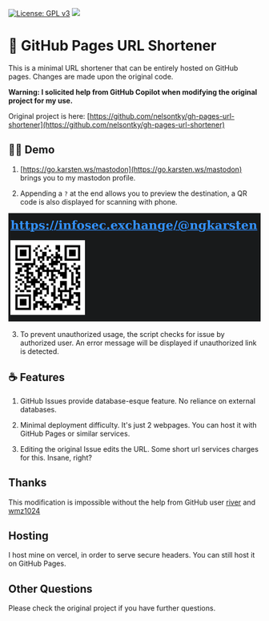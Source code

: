 [![License: GPL v3](https://img.shields.io/badge/License-GPLv3-blue.svg)](https://www.gnu.org/licenses/gpl-3.0)
[![](https://img.shields.io/badge/Original_Project-60ed5a)](https://github.com/nelsontky/gh-pages-url-shortener)

# 🔗 GitHub Pages URL Shortener

This is a minimal URL shortener that can be entirely hosted on GitHub pages. Changes are made upon the original code.

**Warning: I solicited help from GitHub Copilot when modifying the original project for my use.**

Original project is here: [https://github.com/nelsontky/gh-pages-url-shortener](https://github.com/nelsontky/gh-pages-url-shortener)

## 👨‍🏫 Demo

1. [https://go.karsten.ws/mastodon](https://go.karsten.ws/mastodon) brings you to my mastodon profile.

2. Appending a `?` at the end allows you to preview the destination, a QR code is also displayed for scanning with phone.

![](/assets/feature1.png)

3. To prevent unauthorized usage, the script checks for issue by authorized user. An error message will be displayed if unauthorized link is detected.

## ☕️ Features

1. GitHub Issues provide database-esque feature. No reliance on external databases.

2. Minimal deployment difficulty. It's just 2 webpages. You can host it with GitHub Pages or similar services.

3. Editing the original Issue edits the URL. Some short url services charges for this. Insane, right?

## Thanks
This modification is impossible without the help from GitHub user [river](https://github.com/nelsontky/gh-pages-url-shortener/pull/112) and [wmz1024](https://github.com/nelsontky/gh-pages-url-shortener/pull/89)

## Hosting
I host mine on vercel, in order to serve secure headers. You can still host it on GitHub Pages.

## Other Questions
Please check the original project if you have further questions.
